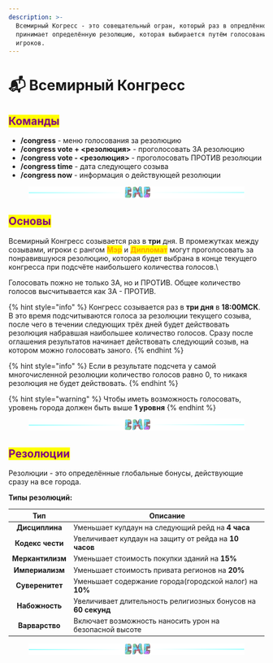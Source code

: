 ```yaml
---
description: >-
  Всемирный Когресс - это совещательный огран, который раз в опредлённое время
  принимает определённую резолюцию, которая выбирается путём голосования
  игроков.
---
```


# 📬 Всемирный Конгресс

## <mark style="color:purple;">Команды</mark>

* **/congress** - меню голосования за резолюцию
* **/congress vote + <резолюция>** - проголосовать ЗА резолюцию
* **/congress vote - <резолюция>** - проголосовать ПРОТИВ резолюции
* **/congress time** - дата следующего созыва
* **/congress now** - информация о действующей резолюции

<figure><img src="../.gitbook/assets/gitlab_hr7.svg" alt=""><figcaption></figcaption></figure>

## <mark style="color:purple;">Основы</mark>

Всемирный Конгресс созывается раз в **три** дня. В промежутках между созывами, игроки с рангом <mark style="color:orange;">**Мэр**</mark> и <mark style="color:orange;">**Дипломат**</mark> могут проголосовать за понравившуюся резолюцию, которая будет выбрана в конце текущего конгресса при подсчёте наибольшего количества голосов.\


Голосовать пожно не только ЗА, но и ПРОТИВ. Общее количество голосов высчитывается как ЗА - ПРОТИВ.

{% hint style="info" %}
Конгресс созывается раз в **три дня** в **18:00МСК**. В это время подсчитываются голоса за резолюции текущего созыва, после чего в течении следующих трёх дней будет действовать резолюция набравшая наибольшее количество голосов. Сразу после оглашения результатов начинает действовать следующий созыв, на котором можно голосовать заного.
{% endhint %}

{% hint style="info" %}
Если в результате подсчета у самой многочисленной резолюции количество голосов равно 0, то никакя резолюция не будет действовать.
{% endhint %}

{% hint style="warning" %}
Чтобы иметь возможность голосовать, уровень города должен быть выше **1 уровня**
{% endhint %}

<figure><img src="../.gitbook/assets/gitlab_hr7.svg" alt=""><figcaption></figcaption></figure>

## <mark style="color:purple;">Резолюции</mark>

Резолюции - это определённые глобальные бонусы, действующие сразу на все города.

**Типы резолюций:**

|        Тип       | Описание                                                      |
| :--------------: | ------------------------------------------------------------- |
|  **Дисциплина**  | Уменьшает кулдаун на следующий рейд на **4 часа**             |
| **Кодекс чести** | Увеличивает кулдаун на защиту от рейда на **10 часов**        |
| **Меркантилизм** | Уменьшает стоимость покупки зданий на **15%**                 |
|  **Империализм** | Уменьшает стоимость привата регионов на **20%**               |
|  **Суверенитет** | Уменьшает содержание города(городской налог) на **10%**       |
|  **Набожность**  | Увеличивает длительность религиозных бонусов на **60 секунд** |
|  **Варварство**  | Включает возможность наносить урон на безопасной высоте       |

<figure><img src="../.gitbook/assets/gitlab_hr7.svg" alt=""><figcaption></figcaption></figure>
